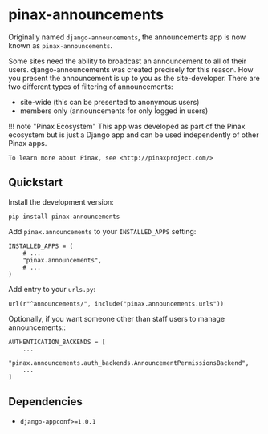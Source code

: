 # pinax-announcements

Originally named `django-announcements`, the announcements app is now known as `pinax-announcements`.

Some sites need the ability to broadcast an announcement to all of their
users. django-announcements was created precisely for this reason. How you
present the announcement is up to you as the site-developer. There are two
different types of filtering of announcements:

 * site-wide (this can be presented to anonymous users)
 * members only (announcements for only logged in users)

!!! note "Pinax Ecosystem"
    This app was developed as part of the Pinax ecosystem but is just a Django app
    and can be used independently of other Pinax apps.
    
    To learn more about Pinax, see <http://pinaxproject.com/>


## Quickstart

Install the development version:

    pip install pinax-announcements

Add `pinax.announcements` to your `INSTALLED_APPS` setting:

    INSTALLED_APPS = (
        # ...
        "pinax.announcements",
        # ...
    )

Add entry to your `urls.py`:

    url(r"^announcements/", include("pinax.announcements.urls"))


Optionally, if you want someone other than staff users to manage announcements::

    AUTHENTICATION_BACKENDS = [
        ...
        "pinax.announcements.auth_backends.AnnouncementPermissionsBackend",
        ...
    ]

## Dependencies

* `django-appconf>=1.0.1`



